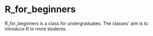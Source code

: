 # R_for_beginners
R_for_beginners is a class for undergraduates. The classes' aim is to introduce R to more students. 
